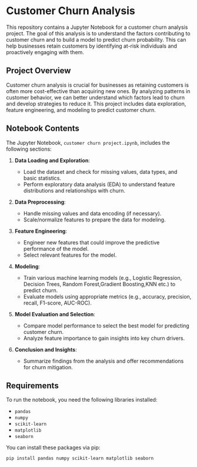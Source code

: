# Customer Churn Analysis

This repository contains a Jupyter Notebook for a customer churn analysis project. The goal of this analysis is to understand the factors contributing to customer churn and to build a model to predict churn probability. This can help businesses retain customers by identifying at-risk individuals and proactively engaging with them.

## Project Overview

Customer churn analysis is crucial for businesses as retaining customers is often more cost-effective than acquiring new ones. By analyzing patterns in customer behavior, we can better understand which factors lead to churn and develop strategies to reduce it. This project includes data exploration, feature engineering, and modeling to predict customer churn.

## Notebook Contents

The Jupyter Notebook, `customer churn project.ipynb`, includes the following sections:

1. **Data Loading and Exploration**:  
   - Load the dataset and check for missing values, data types, and basic statistics.
   - Perform exploratory data analysis (EDA) to understand feature distributions and relationships with churn.

2. **Data Preprocessing**:  
   - Handle missing values and data encoding (if necessary).
   - Scale/normalize features to prepare the data for modeling.

3. **Feature Engineering**:  
   - Engineer new features that could improve the predictive performance of the model.
   - Select relevant features for the model.

4. **Modeling**:  
   - Train various machine learning models (e.g., Logistic Regression, Decision Trees, Random Forest,Gradient Boosting,KNN etc.) to predict churn.
   - Evaluate models using appropriate metrics (e.g., accuracy, precision, recall, F1-score, AUC-ROC).

5. **Model Evaluation and Selection**:  
   - Compare model performance to select the best model for predicting customer churn.
   - Analyze feature importance to gain insights into key churn drivers.

6. **Conclusion and Insights**:  
   - Summarize findings from the analysis and offer recommendations for churn mitigation.

## Requirements

To run the notebook, you need the following libraries installed:

- `pandas`
- `numpy`
- `scikit-learn`
- `matplotlib`
- `seaborn`

You can install these packages via pip:

```bash
pip install pandas numpy scikit-learn matplotlib seaborn
